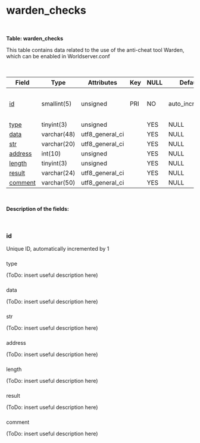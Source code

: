 # warden\_checks

 

**Table: warden\_checks**

This table contains data related to the use of the anti-cheat tool Warden, which can be enabled in Worldserver.conf

 

| Field                             | Type        | Attributes        | Key | NULL | Default         | Comment                                   |
|-----------------------------------|-------------|-------------------|-----|------|-----------------|-------------------------------------------|
| [id](#warden_checks-id)           | smallint(5) | unsigned          | PRI | NO   | auto\_increment | Unique ID, automatically incremented by 1 |
| [type](#warden_checks-type)       | tinyint(3)  | unsigned          |     | YES  | NULL            |                                           |
| [data](#warden_checks-data)       | varchar(48) | utf8\_general\_ci |     | YES  | NULL            |                                           |
| [str](#warden_checks-str)         | varchar(20) | utf8\_general\_ci |     | YES  | NULL            |                                           |
| [address](#warden_checks-address) | int(10)     | unsigned          |     | YES  | NULL            |                                           |
| [length](#warden_checks-length)   | tinyint(3)  | unsigned          |     | YES  | NULL            |                                           |
| [result](#warden_checks-result)   | varchar(24) | utf8\_general\_ci |     | YES  | NULL            |                                           |
| [comment](#warden_checks-comment) | varchar(50) | utf8\_general\_ci |     | YES  | NULL            |                                           |

 

**Description of the fields:**

 

### id

Unique ID, automatically incremented by 1

### 
type

(ToDo: insert useful description here)

### 
data

(ToDo: insert useful description here)

### 
str

(ToDo: insert useful description here)

### 
address

(ToDo: insert useful description here)

### 
length

(ToDo: insert useful description here)

### 
result

(ToDo: insert useful description here)

### 
comment

(ToDo: insert useful description here)

 
